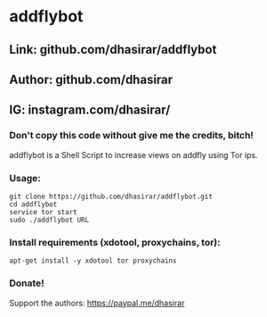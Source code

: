 # addflybot
## Link: github.com/dhasirar/addflybot
## Author: github.com/dhasirar
## IG: instagram.com/dhasirar/
### Don't copy this code without give me the credits, bitch! 
addflybot is a Shell Script to increase views on addfly using Tor ips.

### Usage:
```
git clone https://github.com/dhasirar/addflybot.git
cd addflybot
service tor start
sudo ./addflybot URL
```

### Install requirements (xdotool, proxychains, tor):

```
apt-get install -y xdotool tor proxychains 
```


### Donate!
Support the authors:
https://paypal.me/dhasirar
